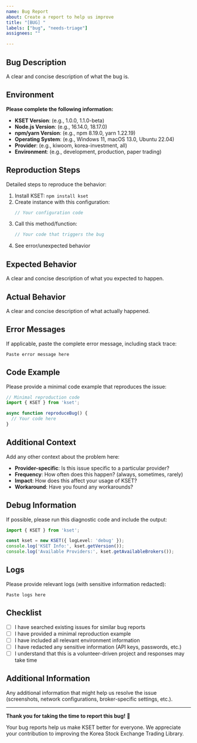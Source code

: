 ```yaml
---
name: Bug Report
about: Create a report to help us improve
title: "[BUG] "
labels: ["bug", "needs-triage"]
assignees: ""

---
```


## Bug Description

A clear and concise description of what the bug is.

## Environment

**Please complete the following information:**

- **KSET Version**: (e.g., 1.0.0, 1.1.0-beta)
- **Node.js Version**: (e.g., 16.14.0, 18.17.0)
- **npm/yarn Version**: (e.g., npm 8.19.0, yarn 1.22.19)
- **Operating System**: (e.g., Windows 11, macOS 13.0, Ubuntu 22.04)
- **Provider**: (e.g., kiwoom, korea-investment, all)
- **Environment**: (e.g., development, production, paper trading)

## Reproduction Steps

Detailed steps to reproduce the behavior:

1. Install KSET: `npm install kset`
2. Create instance with this configuration:
   ```typescript
   // Your configuration code
   ```
3. Call this method/function:
   ```typescript
   // Your code that triggers the bug
   ```
4. See error/unexpected behavior

## Expected Behavior

A clear and concise description of what you expected to happen.

## Actual Behavior

A clear and concise description of what actually happened.

## Error Messages

If applicable, paste the complete error message, including stack trace:

```
Paste error message here
```

## Code Example

Please provide a minimal code example that reproduces the issue:

```typescript
// Minimal reproduction code
import { KSET } from 'kset';

async function reproduceBug() {
  // Your code here
}
```

## Additional Context

Add any other context about the problem here:

- **Provider-specific**: Is this issue specific to a particular provider?
- **Frequency**: How often does this happen? (always, sometimes, rarely)
- **Impact**: How does this affect your usage of KSET?
- **Workaround**: Have you found any workarounds?

## Debug Information

If possible, please run this diagnostic code and include the output:

```typescript
import { KSET } from 'kset';

const kset = new KSET({ logLevel: 'debug' });
console.log('KSET Info:', kset.getVersion());
console.log('Available Providers:', kset.getAvailableBrokers());
```

## Logs

Please provide relevant logs (with sensitive information redacted):

```
Paste logs here
```

## Checklist

- [ ] I have searched existing issues for similar bug reports
- [ ] I have provided a minimal reproduction example
- [ ] I have included all relevant environment information
- [ ] I have redacted any sensitive information (API keys, passwords, etc.)
- [ ] I understand that this is a volunteer-driven project and responses may take time

## Additional Information

Any additional information that might help us resolve the issue (screenshots, network configurations, broker-specific settings, etc.).

---

**Thank you for taking the time to report this bug!** 🙏

Your bug reports help us make KSET better for everyone. We appreciate your contribution to improving the Korea Stock Exchange Trading Library.